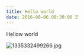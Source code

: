 ```yaml
---
title: Hello world
date: 2016-08-06 08:30:00 Z
---
```


Hellow world

![1335332499266.jpg](/uploads/1335332499266.jpg)